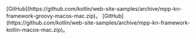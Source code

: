 <span class="multi-language-span" data-lang="groovy" data-os="macos">
[GitHub](https://github.com/kotlin/web-site-samples/archive/mpp-kn-framework-groovy-macos-mac.zip)。
</span>
<span class="multi-language-span" data-lang="kotlin" data-os="macos">
[GitHub](https://github.com/kotlin/web-site-samples/archive/mpp-kn-framework-kotlin-macos-mac.zip)。
</span>
